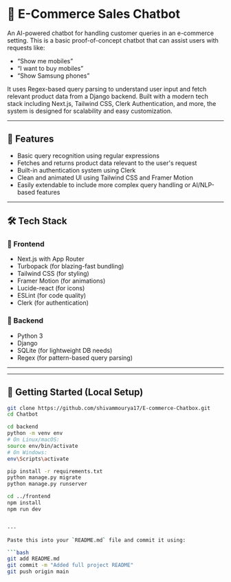


# 🛒 E-Commerce Sales Chatbot

An AI-powered chatbot for handling customer queries in an e-commerce setting. This is a basic proof-of-concept chatbot that can assist users with requests like:

- “Show me mobiles”
- “I want to buy mobiles”
- “Show Samsung phones”

It uses Regex-based query parsing to understand user input and fetch relevant product data from a Django backend. Built with a modern tech stack including Next.js, Tailwind CSS, Clerk Authentication, and more, the system is designed for scalability and easy customization.

---

## 🧠 Features

- Basic query recognition using regular expressions  
- Fetches and returns product data relevant to the user's request  
- Built-in authentication system using Clerk  
- Clean and animated UI using Tailwind CSS and Framer Motion  
- Easily extendable to include more complex query handling or AI/NLP-based features  

---

## 🛠️ Tech Stack

### 🔹 Frontend

- Next.js with App Router  
- Turbopack (for blazing-fast bundling)  
- Tailwind CSS (for styling)  
- Framer Motion (for animations)  
- Lucide-react (for icons)  
- ESLint (for code quality)  
- Clerk (for authentication)  

### 🔹 Backend

- Python 3  
- Django  
- SQLite (for lightweight DB needs)  
- Regex (for pattern-based query parsing)  

---

---

## 🚀 Getting Started (Local Setup)

```bash
git clone https://github.com/shivammourya17/E-commerce-Chatbox.git
cd Chatbot

cd backend
python -m venv env
# On Linux/macOS:
source env/bin/activate
# On Windows:
env\Scripts\activate

pip install -r requirements.txt
python manage.py migrate
python manage.py runserver

cd ../frontend
npm install
npm run dev


---

Paste this into your `README.md` file and commit it using:

```bash
git add README.md
git commit -m "Added full project README"
git push origin main



